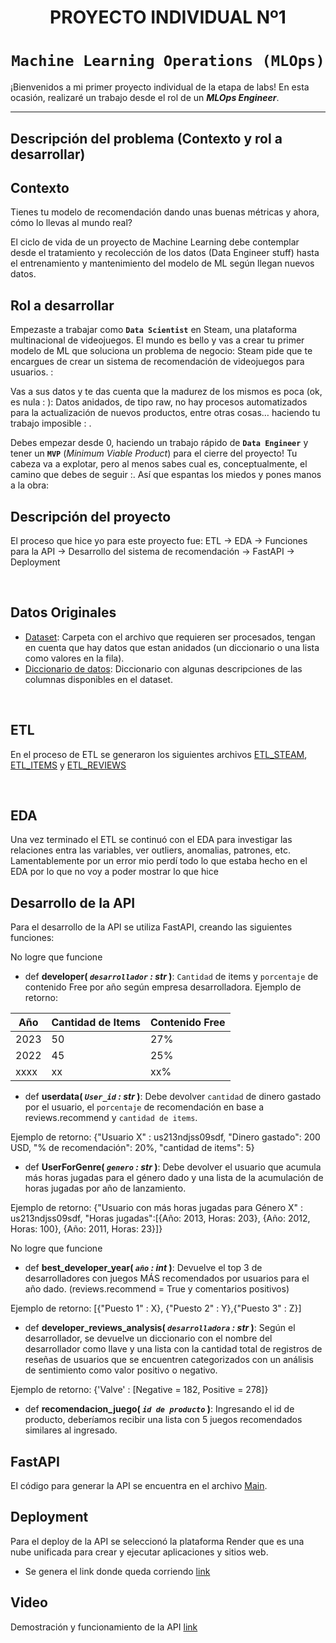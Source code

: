 # <h1 align=center> **PROYECTO INDIVIDUAL Nº1** </h1>

# <h1 align=center>**`Machine Learning Operations (MLOps)`**</h1>

¡Bienvenidos a mi primer proyecto individual de la etapa de labs! En esta ocasión, realizaré un trabajo desde el rol de un ***MLOps Engineer***.

<hr>  

## **Descripción del problema (Contexto y rol a desarrollar)**

## Contexto

Tienes tu modelo de recomendación dando unas buenas métricas y ahora, cómo lo llevas al mundo real?

El ciclo de vida de un proyecto de Machine Learning debe contemplar desde el tratamiento y recolección de los datos (Data Engineer stuff) hasta el entrenamiento y mantenimiento del modelo de ML según llegan nuevos datos.


## Rol a desarrollar

Empezaste a trabajar como **`Data Scientist`** en Steam, una plataforma multinacional de videojuegos. El mundo es bello y vas a crear tu primer modelo de ML que soluciona un problema de negocio: Steam pide que te encargues de crear un sistema de recomendación de videojuegos para usuarios. :

Vas a sus datos y te das cuenta que la madurez de los mismos es poca (ok, es nula : ): Datos anidados, de tipo raw, no hay procesos automatizados para la actualización de nuevos productos, entre otras cosas… haciendo tu trabajo imposible : . 

Debes empezar desde 0, haciendo un trabajo rápido de **`Data Engineer`** y tener un **`MVP`** (_Minimum Viable Product_) para el cierre del proyecto! Tu cabeza va a explotar, pero al menos sabes cual es, conceptualmente, el camino que debes de seguir :. Así que espantas los miedos y pones manos a la obra:

## Descripción del proyecto

El proceso que hice yo para este proyecto fue: ETL -> EDA -> Funciones para la API -> Desarrollo del sistema de recomendación -> FastAPI -> Deployment

<br/>

## **Datos Originales**

+ [Dataset](https://drive.google.com/drive/folders/1HqBG2-sUkz_R3h1dZU5F2uAzpRn7BSpj): Carpeta con el archivo que requieren ser procesados, tengan en cuenta que hay datos que estan anidados (un diccionario o una lista como valores en la fila).
+ [Diccionario de datos](https://docs.google.com/spreadsheets/d/1-t9HLzLHIGXvliq56UE_gMaWBVTPfrlTf2D9uAtLGrk/edit?usp=drive_link): Diccionario con algunas descripciones de las columnas disponibles en el dataset.
<br/>

## ETL

En el proceso de ETL se generaron los siguientes archivos [ETL_STEAM](ETL_Juegos.ipynb), [ETL_ITEMS](ETL_Items.ipynb) y [ETL_REVIEWS](ETL_Reviews.ipynb)

<br/>

## EDA

Una vez terminado el ETL  se continuó con el EDA para investigar las relaciones entra las variables, ver outliers, anomalias, patrones, etc. 
Lamentablemente por un error mio perdí todo lo que estaba hecho en el EDA por lo que no voy a poder mostrar lo que hice

## Desarrollo de la API

Para el desarrollo de la API se utiliza FastAPI, creando las siguientes funciones:

No logre que funcione
+ def **developer( *`desarrollador` : str* )**:
    `Cantidad` de items y `porcentaje` de contenido Free por año según empresa desarrolladora. 
Ejemplo de retorno:

| Año  | Cantidad de Items | Contenido Free  |
|------|-------------------|------------------|
| 2023 | 50                | 27%              |
| 2022 | 45                | 25%              |
| xxxx | xx                | xx%              |


+ def **userdata( *`User_id` : str* )**:
    Debe devolver `cantidad` de dinero gastado por el usuario, el `porcentaje` de recomendación en base a reviews.recommend y `cantidad de items`.

Ejemplo de retorno: {"Usuario X" : us213ndjss09sdf, "Dinero gastado": 200 USD, "% de recomendación": 20%, "cantidad de items": 5}

+ def **UserForGenre( *`genero` : str* )**:
    Debe devolver el usuario que acumula más horas jugadas para el género dado y una lista de la acumulación de horas jugadas por año de lanzamiento.

Ejemplo de retorno: {"Usuario con más horas jugadas para Género X" : us213ndjss09sdf,
			     "Horas jugadas":[{Año: 2013, Horas: 203}, {Año: 2012, Horas: 100}, {Año: 2011, Horas: 23}]}

 No logre que funcione
+ def **best_developer_year( *`año` : int* )**:
   Devuelve el top 3 de desarrolladores con juegos MÁS recomendados por usuarios para el año dado. (reviews.recommend = True y comentarios positivos)
  
Ejemplo de retorno: [{"Puesto 1" : X}, {"Puesto 2" : Y},{"Puesto 3" : Z}]

+ def **developer_reviews_analysis( *`desarrolladora` : str* )**:
    Según el desarrollador, se devuelve un diccionario con el nombre del desarrollador como llave y una lista con la cantidad total 
    de registros de reseñas de usuarios que se encuentren categorizados con un análisis de sentimiento como valor positivo o negativo.

Ejemplo de retorno: {'Valve' : [Negative = 182, Positive = 278]}

+ def **recomendacion_juego( *`id de producto`* )**:
    Ingresando el id de producto, deberíamos recibir una lista con 5 juegos recomendados similares al ingresado.

## FastAPI

El código para generar la API se encuentra en el archivo [Main](/main.py).

## Deployment
Para el deploy de la API se seleccionó la plataforma Render que es una nube unificada para crear y ejecutar aplicaciones y sitios web.

* Se genera el link donde queda corriendo [link](https://proyecto-individual-maxi-1.onrender.com)

## Video
Demostración y funcionamiento de la API [link](https://youtu.be/JOHpoVytzfo)



  













